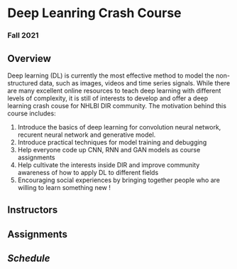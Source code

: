 # Deep Leanring Crash Course
### Fall 2021

## Overview

Deep learning (DL) is currently the most effective method to model the non-structured data, such as images, videos and time series signals. While there are many excellent online resources to teach deep learning with different levels of complexity, it is still of interests to develop and offer a deep learning crash couse for NHLBI DIR community. The motivation behind this course includes:

  1. Introduce the basics of deep learning for convolution neural network, recurent neural network and generative model.
  2. Introduce practical techniques for model training and debugging
  3. Help everyone code up CNN, RNN and GAN models as course assignments
  4. Help cultivate the interests inside DIR and improve community awareness of how to apply DL to different fields
  5. Encouraging social experiences by bringing together people who are willing to learn something new !

## Instructors

## Assignments

## *Schedule*
